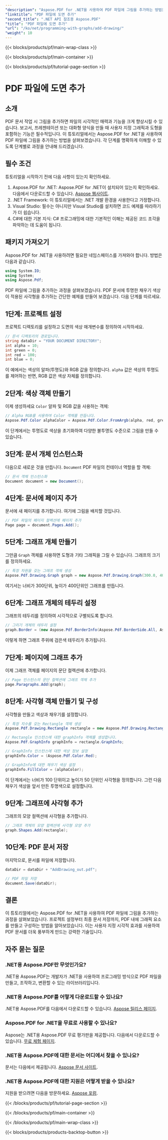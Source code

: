 ```yaml
---
"description": "Aspose.PDF for .NET을 사용하여 PDF 파일에 그림을 추가하는 방법을 알아보세요. 이 단계별 가이드에서는 색상 설정, 도형 추가, PDF 저장 방법을 다룹니다."
"linktitle": "PDF 파일에 도면 추가"
"second_title": ".NET API 참조용 Aspose.PDF"
"title": "PDF 파일에 도면 추가"
"url": "/ko/net/programming-with-graphs/add-drawing/"
"weight": 10
---
```


{{< blocks/products/pf/main-wrap-class >}}

{{< blocks/products/pf/main-container >}}

{{< blocks/products/pf/tutorial-page-section >}}

# PDF 파일에 도면 추가

## 소개

PDF 문서 작업 시 그림을 추가하면 파일의 시각적인 매력과 기능을 크게 향상시킬 수 있습니다. 보고서, 프레젠테이션 또는 대화형 양식을 만들 때 사용자 지정 그래픽과 도형을 포함하는 기능은 필수적입니다. 이 튜토리얼에서는 Aspose.PDF for .NET을 사용하여 PDF 파일에 그림을 추가하는 방법을 살펴보겠습니다. 각 단계를 명확하게 이해할 수 있도록 단계별로 과정을 안내해 드리겠습니다.

## 필수 조건

튜토리얼을 시작하기 전에 다음 사항이 있는지 확인하세요.

1. Aspose.PDF for .NET: Aspose.PDF for .NET이 설치되어 있는지 확인하세요. 다음에서 다운로드할 수 있습니다. [Aspose 웹사이트](https://releases.aspose.com/pdf/net/).
2. .NET Framework: 이 튜토리얼에서는 .NET 개발 환경을 사용한다고 가정합니다.
3. Visual Studio: 필수는 아니지만 Visual Studio를 설치하면 코드 예제를 따라하기가 더 쉽습니다.
4. C#에 대한 기본 지식: C# 프로그래밍에 대한 기본적인 이해는 제공된 코드 조각을 파악하는 데 도움이 됩니다.

## 패키지 가져오기

Aspose.PDF for .NET을 사용하려면 필요한 네임스페이스를 가져와야 합니다. 방법은 다음과 같습니다.

```csharp
using System.IO;
using System;
using Aspose.Pdf;
```

PDF 파일에 그림을 추가하는 과정을 살펴보겠습니다. PDF 문서에 투명한 채우기 색상이 적용된 사각형을 추가하는 간단한 예제를 만들어 보겠습니다. 다음 단계를 따르세요.

## 1단계: 프로젝트 설정

프로젝트 디렉토리를 설정하고 도면의 색상 매개변수를 정의하여 시작하세요.

```csharp
// 문서 디렉토리의 경로입니다.
string dataDir = "YOUR DOCUMENT DIRECTORY";
int alpha = 10;
int green = 0;
int red = 100;
int blue = 0;
```

이 예에서는 색상의 알파(투명도)와 RGB 값을 정의합니다. `alpha` 값은 색상의 투명도를 제어하는 반면, RGB 값은 색상 자체를 정의합니다.

## 2단계: 색상 객체 만들기

이제 생성하세요 `Color` 알파 및 RGB 값을 사용하는 객체:

```csharp
// Alpha RGB를 사용하여 Color 객체를 만듭니다.
Aspose.Pdf.Color alphaColor = Aspose.Pdf.Color.FromArgb(alpha, red, green, blue); // 알파 채널 제공
```

이 단계에서는 투명도로 색상을 초기화하여 다양한 불투명도 수준으로 그림을 만들 수 있습니다.

## 3단계: 문서 개체 인스턴스화

다음으로 새로운 것을 만듭니다. `Document` PDF 파일의 컨테이너 역할을 할 객체:

```csharp
// 문서 객체 인스턴스화
Document document = new Document();
```

## 4단계: 문서에 페이지 추가

문서에 새 페이지를 추가합니다. 여기에 그림을 배치할 것입니다.

```csharp
// PDF 파일의 페이지 컬렉션에 페이지 추가
Page page = document.Pages.Add();
```

## 5단계: 그래프 개체 만들기

그만큼 `Graph` 객체를 사용하면 도형과 기타 그래픽을 그릴 수 있습니다. 그래프의 크기를 정의하세요.

```csharp
// 특정 차원을 갖는 그래프 객체 생성
Aspose.Pdf.Drawing.Graph graph = new Aspose.Pdf.Drawing.Graph(300.0, 400.0);
```

여기서는 너비가 300단위, 높이가 400단위인 그래프를 만듭니다.

## 6단계: 그래프 개체의 테두리 설정

그래프의 테두리를 정의하여 시각적으로 구별되도록 합니다.

```csharp
// 그리기 개체의 테두리 설정
graph.Border = (new Aspose.Pdf.BorderInfo(Aspose.Pdf.BorderSide.All, Aspose.Pdf.Color.Black));
```

이렇게 하면 그래프 주위에 검은색 테두리가 추가됩니다.

## 7단계: 페이지에 그래프 추가

이제 그래프 객체를 페이지의 문단 컬렉션에 추가합니다.

```csharp
// Page 인스턴스의 문단 컬렉션에 그래프 객체 추가
page.Paragraphs.Add(graph);
```

## 8단계: 사각형 객체 만들기 및 구성

사각형을 만들고 색상과 채우기를 설정합니다.

```csharp
// 특정 치수를 갖는 Rectangle 객체 생성
Aspose.Pdf.Drawing.Rectangle rectangle = new Aspose.Pdf.Drawing.Rectangle(0, 0, 100, 50);

// Rectangle 인스턴스에 대한 graphInfo 객체를 생성합니다.
Aspose.Pdf.GraphInfo graphInfo = rectangle.GraphInfo;

// GraphInfo 인스턴스에 대한 색상 정보 설정
graphInfo.Color = (Aspose.Pdf.Color.Red);

// GraphInfo에 대한 채우기 색상 설정
graphInfo.FillColor = (alphaColor);
```

이 단계에서는 너비가 100 단위이고 높이가 50 단위인 사각형을 정의합니다. 그런 다음 채우기 색상을 앞서 만든 투명색으로 설정합니다.

## 9단계: 그래프에 사각형 추가

그래프의 모양 컬렉션에 사각형을 추가합니다.

```csharp
// 그래프 객체의 모양 컬렉션에 사각형 모양 추가
graph.Shapes.Add(rectangle);
```

## 10단계: PDF 문서 저장

마지막으로, 문서를 파일에 저장합니다.

```csharp
dataDir = dataDir + "AddDrawing_out.pdf";

// PDF 파일 저장
document.Save(dataDir);
```

## 결론

이 튜토리얼에서는 Aspose.PDF for .NET을 사용하여 PDF 파일에 그림을 추가하는 과정을 살펴보았습니다. 프로젝트 설정부터 최종 문서 저장까지, PDF 내에 그래픽 요소를 만들고 구성하는 방법을 알아보았습니다. 이는 사용자 지정 시각적 효과를 사용하여 PDF 문서를 더욱 풍부하게 만드는 강력한 기술입니다.

## 자주 묻는 질문

### .NET용 Aspose.PDF란 무엇인가요?

.NET용 Aspose.PDF는 개발자가 .NET을 사용하여 프로그래밍 방식으로 PDF 파일을 만들고, 조작하고, 변환할 수 있는 라이브러리입니다.

### .NET용 Aspose.PDF를 어떻게 다운로드할 수 있나요?

.NET용 Aspose.PDF를 다음에서 다운로드할 수 있습니다. [Aspose 릴리스 페이지](https://releases.aspose.com/pdf/net/).

### Aspose.PDF for .NET을 무료로 사용할 수 있나요?

Aspose는 .NET용 Aspose.PDF 무료 평가판을 제공합니다. 다음에서 다운로드할 수 있습니다. [무료 체험 페이지](https://releases.aspose.com/).

### .NET용 Aspose.PDF에 대한 문서는 어디에서 찾을 수 있나요?

문서는 다음에서 제공됩니다. [Aspose 문서 사이트](https://reference.aspose.com/pdf/net/).

### .NET용 Aspose.PDF에 대한 지원은 어떻게 받을 수 있나요?

지원을 받으려면 다음을 방문하세요. [Aspose 포럼](https://forum.aspose.com/c/pdf/10).

{{< /blocks/products/pf/tutorial-page-section >}}

{{< /blocks/products/pf/main-container >}}

{{< /blocks/products/pf/main-wrap-class >}}

{{< blocks/products/products-backtop-button >}}